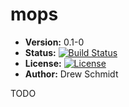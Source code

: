 # mops

* **Version:** 0.1-0
* **Status:** [![Build Status](https://travis-ci.org/wrathematics/mops.png)](https://travis-ci.org/wrathematics/mops)
* **License:** [![License](http://img.shields.io/badge/license-BSD%202--Clause-orange.svg?style=flat)](http://opensource.org/licenses/BSD-2-Clause)
* **Author:** Drew Schmidt


TODO
